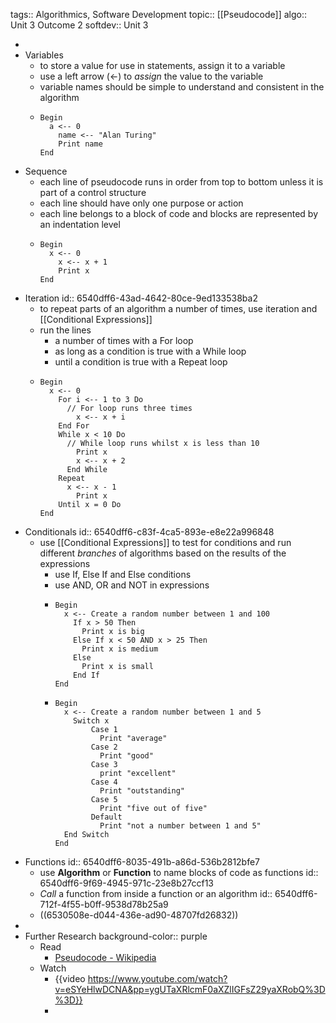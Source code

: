 tags:: Algorithmics, Software Development
topic:: [[Pseudocode]]
algo:: Unit 3 Outcome 2
softdev:: Unit 3

-
- Variables
	- to store a value for use in statements, assign it to a variable
	- use a left arrow ($\leftarrow$) to *assign* the value to the variable
	- variable names should be simple to understand and consistent in the algorithm
	- ```
	  Begin
	  	a <-- 0
	      name <-- "Alan Turing"
	      Print name
	  End
	  ```
- Sequence
	- each line of pseudocode runs in order from top to bottom unless it is part of a control structure
	- each line should have only one purpose or action
	- each line belongs to a block of code and blocks are represented by an indentation level
	- ```
	  Begin
	  	x <-- 0
	      x <-- x + 1
	      Print x
	  End
	  ```
- Iteration
  id:: 6540dff6-43ad-4642-80ce-9ed133538ba2
	- to repeat parts of an algorithm a number of times, use iteration and [[Conditional Expressions]]
	- run the lines
		- a number of times with a For loop
		- as long as a condition is true with a While loop
		- until a condition is true with a Repeat loop
	- ```
	  Begin
	  	x <-- 0
	      For i <-- 1 to 3 Do
	      	// For loop runs three times
	          x <-- x + i
	      End For
	      While x < 10 Do
	      	// While loop runs whilst x is less than 10
	          Print x
	          x <-- x + 2
	     	End While
	      Repeat
	      	x <-- x - 1
	          Print x
	      Until x = 0 Do
	  End
	  ```
- Conditionals
  id:: 6540dff6-c83f-4ca5-893e-e8e22a996848
	- use [[Conditional Expressions]] to test for conditions and run different *branches* of algorithms based on the results of the expressions
		- use If, Else If and Else conditions
		- use AND, OR and NOT in expressions
		- ```
		  Begin
		  	x <-- Create a random number between 1 and 100
		      If x > 50 Then
		      	Print x is big
		      Else If x < 50 AND x > 25 Then
		      	Print x is medium
		      Else
		      	Print x is small
		      End If
		  End
		  ```
		- ```
		  Begin
		  	x <-- Create a random number between 1 and 5
		      Switch x
		          Case 1
		          	Print "average"
		          Case 2
		          	Print "good"
		          Case 3
		          	print "excellent"
		          Case 4
		          	Print "outstanding"
		          Case 5
		          	Print "five out of five"
		          Default
		          	Print "not a number between 1 and 5"
		  	End Switch
		  End
		  ```
- Functions
  id:: 6540dff6-8035-491b-a86d-536b2812bfe7
	- use **Algorithm** or **Function** to name blocks of code as functions
	  id:: 6540dff6-9f69-4945-971c-23e8b27ccf13
	- *Call* a function from inside a function or an algorithm
	  id:: 6540dff6-712f-4f55-b0ff-9538d78b25a9
	- ((6530508e-d044-436e-ad90-48707fd26832))
-
- Further Research
  background-color:: purple
	- Read
		- [Pseudocode - Wikipedia](https://en.wikipedia.org/wiki/Pseudocode)
	- Watch
		- {{video https://www.youtube.com/watch?v=eSYeHlwDCNA&pp=ygUTaXRlcmF0aXZlIGFsZ29yaXRobQ%3D%3D}}
		-